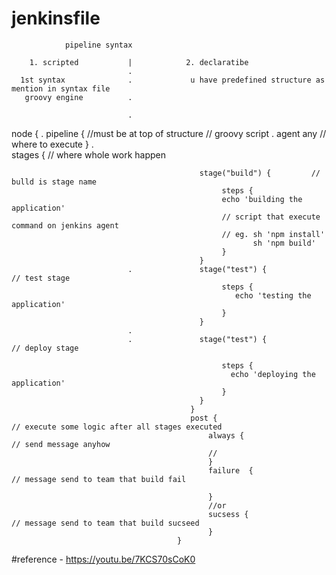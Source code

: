 # jenkinsfile

                pipeline syntax
                
        1. scripted           |            2. declaratibe
                              .
      1st syntax              .             u have predefined structure as mention in syntax file
       groovy engine          .
    
                              .     
   node {                     .         pipeline {                    //must be at top of structure
     // groovy script         .               agent any               // where to execute
   }                          .               
                                              stages {                // where whole work happen
        
                                              stage("build") {         //  bulld is stage name
                                                   steps {
                                                   echo 'building the application'
                                                   // script that execute command on jenkins agent
                                                   // eg. sh 'npm install'
                                                          sh 'npm build'
                                                   }
                                              } 
                              .               stage("test") {              // test stage
                                                   steps {
                                                      echo 'testing the application'
                                                   }
                                              } 
                              .
                              .               stage("test") {               // deploy stage
                              
                                                   steps {
                                                     echo 'deploying the application'
                                                   }
                                              } 
                                            }
                                            post {                           // execute some logic after all stages executed
                                                always {                    // send message anyhow
                                                //
                                                }
                                                failure  {                  // message send to team that build fail
                                                
                                                }
                                                //or
                                                sucsess {                   // message send to team that build sucseed
                                                }
                                         } 
                                          
   #reference  -  https://youtu.be/7KCS70sCoK0
